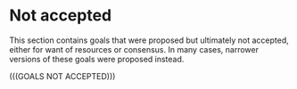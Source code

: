 # Not accepted
This section contains goals that were proposed but ultimately not accepted, either for want of resources or consensus. In many cases, narrower versions of these goals were proposed instead.

(((GOALS NOT ACCEPTED)))